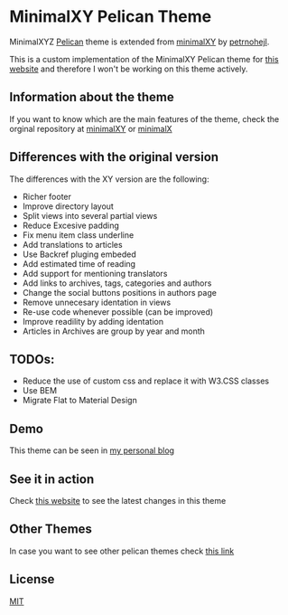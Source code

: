 MinimalXY Pelican Theme
=======================

MinimalXYZ [Pelican](https://getpelican.com/) theme is extended from [minimalXY](https://github.com/petrnohejl/MinimalXY) by [petrnohejl](https://github.com/petrnohejl).

This is a custom implementation of the MinimalXY Pelican theme for [this website](elc.github.io) and therefore I won't be working on this theme actively.

## Information about the theme

If you want to know which are the main features of the theme, check the orginal repository at [minimalXY](https://github.com/petrnohejl/MinimalXY) or [minimalX](https://github.com/art1fa/minimalX)

## Differences with the original version

The differences with the XY version are the following:

- Richer footer
- Improve directory layout
- Split views into several partial views
- Reduce Excesive padding
- Fix menu item class underline
- Add translations to articles
- Use Backref pluging embeded
- Add estimated time of reading
- Add support for mentioning translators
- Add links to archives, tags, categories and authors
- Change the social buttons positions in authors page
- Remove unnecesary identation in views
- Re-use code whenever possible (can be improved)
- Improve readility by adding identation
- Articles in Archives are group by year and month

## TODOs:

- Reduce the use of custom css and replace it with W3.CSS classes
- Use BEM
- Migrate Flat to Material Design

Demo
-----------

This theme can be seen in [my personal blog](https://elc.github.io)

## See it in action

Check [this website](elc.github.io) to see the latest changes in this theme

## Other Themes

In case you want to see other pelican themes check [this link](http://www.pelicanthemes.com/)

## License

[MIT](LICENSE)
